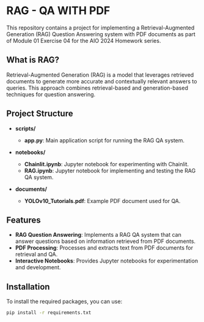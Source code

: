 # RAG - QA WITH PDF

This repository contains a project for implementing a Retrieval-Augmented Generation (RAG) Question Answering system with PDF documents as part of Module 01 Exercise 04 for the AIO 2024 Homework series.

## What is RAG?

Retrieval-Augmented Generation (RAG) is a model that leverages retrieved documents to generate more accurate and contextually relevant answers to queries. This approach combines retrieval-based and generation-based techniques for question answering.

## Project Structure

- **scripts/**
  - **app.py**: Main application script for running the RAG QA system.
  
- **notebooks/**
  - **Chainlit.ipynb**: Jupyter notebook for experimenting with Chainlit.
  - **RAG.ipynb**: Jupyter notebook for implementing and testing the RAG QA system.
  
- **documents/**
  - **YOLOv10_Tutorials.pdf**: Example PDF document used for QA.

## Features

- **RAG Question Answering**: Implements a RAG QA system that can answer questions based on information retrieved from PDF documents.
- **PDF Processing**: Processes and extracts text from PDF documents for retrieval and QA.
- **Interactive Notebooks**: Provides Jupyter notebooks for experimentation and development.

## Installation

To install the required packages, you can use:

```bash
pip install -r requirements.txt